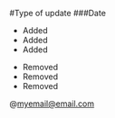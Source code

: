 #Type of update
###Date

+ Added
+ Added
+ Added

- Removed
- Removed
- Removed

@myemail@email.com
